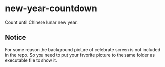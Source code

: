 # new-year-countdown
Count until Chinese lunar new year.

## Notice
For some reason the background picture of celebrate screen is not included in the repo.
So you need to put your favorite picture to the same folder as executable file to show it. 

